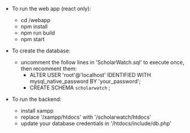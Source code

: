 - To run the web app (react only):
    - cd /webapp
    - npm install 
    - npm run build
    - npm start

- To create the database:
    - uncomment the follow lines in 'ScholarWatch.sql' to execute once, then recomment them:
        - ALTER USER 'root'@'localhost' IDENTIFIED WITH mysql_native_password BY 'your_password'; 
        - CREATE SCHEMA `scholarwatch` ;

- To run the backend:
    - install xampp
    - replace '/xampp/htdocs' with '/scholarwatch/htdocs'
    - update your database credentials in '/htdocs/include/db.php'